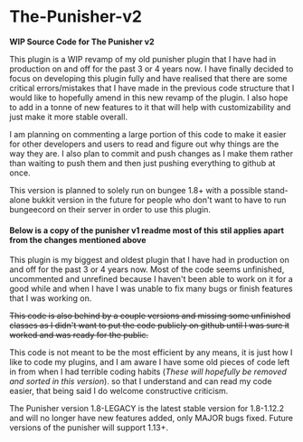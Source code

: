 # The-Punisher-v2
**WIP Source Code for The Punisher v2**

This plugin is a WIP revamp of my old punisher plugin that I have had in production on and off for the past 3 or 4 years now.
I have finally decided to focus on developing this plugin fully and have realised that there are some critical errors/mistakes
that I have made in the previous code structure that I would like to hopefully amend in this new revamp of the plugin. 
I also hope to add in a tonne of new features to it that will help with customizability and just make it more stable overall.

I am planning on commenting a large portion of this code to make it easier for other developers and users to read and figure out
why things are the way they are. I also plan to commit and push changes as I make them rather than waiting to push them and then just
pushing everything to github at once.

This version is planned to solely run on bungee 1.8+ with a possible stand-alone bukkit version in the future for people who don't 
want to have to run bungeecord on their server in order to use this plugin.

#### Below is a copy of the punisher v1 readme most of this stil applies apart from the changes mentioned above


This plugin is my biggest and oldest plugin that I have had in production on and off for the past 3 or 4 years now.
Most of the code seems unfinished, uncommented and unrefined because I haven't been able to work on it 
for a good while and when I have I was unable to fix many bugs or finish features that I was working on.

~~This code is also behind by a couple versions and missing some unfinished classes as I didn't want to put the
code publicly on github until I was sure it worked and was ready for the public.~~

This code is not meant to be the most efficient by any means, it is just how I like to code my plugins, 
and I am aware I have some old pieces of code left in from when I had terrible coding habits (_These will
 hopefully be removed and sorted in this version_).
so that I understand and can read my code easier, that being said I do welcome constructive criticism.

The Punisher version 1.8-LEGACY is the latest stable version for 1.8-1.12.2 and will no longer have
new features added, only MAJOR bugs fixed. Future versions of the punisher will support 1.13+.
